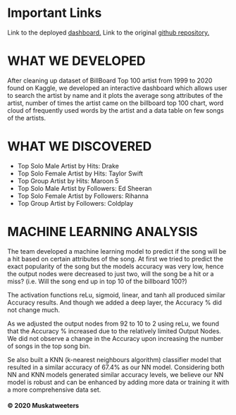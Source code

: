 
# Important Links

Link to the deployed [dashboard.](https://billboard-top-100.herokuapp.com/)
Link to the original [github repository.](https://github.com/TheGreekGoddess/Project_3)

# WHAT WE DEVELOPED
After cleaning up dataset of BillBoard Top 100 artist from 1999 to 2020 found on Kaggle, we developed an interactive dashboard which allows user to search the artist by name and it plots the average song attributes of the artist, number of times the artist came on the billboard top 100 chart, word cloud of frequently used words by the artist and a data table on few songs of the artists.

# WHAT WE DISCOVERED
- Top Solo Male Artist by Hits: Drake 
- Top Solo Female Artist by Hits: Taylor Swift
- Top Group Artist by Hits: Maroon 5
- Top Solo Male Artist by Followers: Ed Sheeran
- Top Solo Female Artist by Followers: Rihanna
- Top Group Artist by Followers: Coldplay

# MACHINE LEARNING ANALYSIS
The team developed a machine learning model to predict if the song will be a hit based on certain attributes of the song. At first we tried to predict the exact popularity of the song but the models accuracy was very low, hence the output nodes were decreased to just two, will the song be a hit or a miss? (i.e. Will the song end up in top 10 of the billboard 100?)

The activation functions reLu, sigmoid, linear, and tanh all produced similar Accuracy results. And though we added a deep layer, the Accuracy % did not change much.

As we adjusted the output nodes from 92 to 10 to 2 using reLu, we found that the Accuracy % increased due to the relatively limited Output Nodes. We did not observe a change in the Accuracy upon increasing the number of songs in the top song bin.

Se also built a KNN (k-nearest neighbours algorithm) classifier model that resulted in a similar accuracy of 67.4% as our NN model. Considering both NN and KNN models generated similar accuracy levels, we believe our NN model is robust and can be enhanced by adding more data or training it with a more comprehensive data set.

#### © 2020 Muskatweeters
